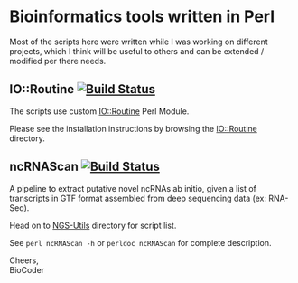 Bioinformatics tools written in Perl 
====================================
Most of the scripts here were written while I was working on different projects, which I think will be useful to others and can be extended / modified per there needs.

IO::Routine [![Build Status](https://travis-ci.org/biocoder/Perl-for-Bioinformatics.png?branch=master)](https://travis-ci.org/biocoder/Perl-for-Bioinformatics)
----------------------------
The scripts use custom [IO::Routine](https://github.com/biocoder/Perl-for-Bioinformatics/tree/master/IO-Routine) Perl Module. 

Please see the installation instructions by browsing the [IO::Routine](https://github.com/biocoder/Perl-for-Bioinformatics/tree/master/IO-Routine) directory.

ncRNAScan [![Build Status](https://travis-ci.org/biocoder/Perl-for-Bioinformatics.png?branch=master)](https://travis-ci.org/biocoder/Perl-for-Bioinformatics)
--------------------------
A pipeline to extract putative novel ncRNAs ab initio, given a list of transcripts in GTF format assembled from deep sequencing data (ex: RNA-Seq).

Head on to [NGS-Utils](https://github.com/biocoder/Perl-for-Bioinformatics/tree/master/NGS-Utils) directory for script list.

See `perl ncRNAScan -h` or `perldoc ncRNAScan` for complete description.
 
Cheers,  
BioCoder

